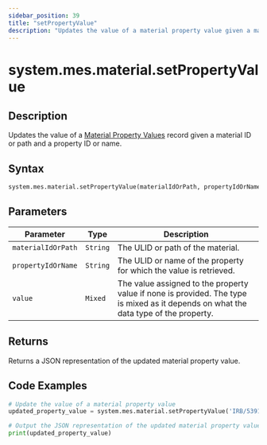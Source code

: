 ```yaml
---
sidebar_position: 39
title: "setPropertyValue"
description: "Updates the value of a material property value given a material object and a property object."
---
```


# system.mes.material.setPropertyValue

## Description

Updates the value of a [Material Property Values](../../data-model/material-model/material-property-value) record given
a material ID or path and a property ID or name.

## Syntax

```python
system.mes.material.setPropertyValue(materialIdOrPath, propertyIdOrName, value)
```

## Parameters

| Parameter          | Type     | Description                                                                                                                          |
| ------------------ | -------- | ------------------------------------------------------------------------------------------------------------------------------------ |
| `materialIdOrPath` | `String` | The ULID or path of the material.                                                                                                    |
| `propertyIdOrName` | `String` | The ULID or name of the property for which the value is retrieved.                                                                   |
| `value`            | `Mixed`  | The value assigned to the property value if none is provided. The type is mixed as it depends on what the data type of the property. |

## Returns

Returns a JSON representation of the updated material property value.

## Code Examples

```python
# Update the value of a material property value
updated_property_value = system.mes.material.setPropertyValue('IRB/5391537510212', 'Density', 200)

# Output the JSON representation of the updated material property value
print(updated_property_value)
```
